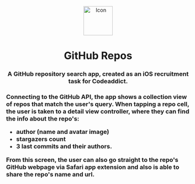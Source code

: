 <!-- PROJECT LOGO -->
<br />
<p align="center"> 
  <a href="https://user-images.githubusercontent.com/62523613/106356230-7c351180-62fe-11eb-9eb5-bba2b6ed72f8.png">
    <img src="https://user-images.githubusercontent.com/62523613/106356230-7c351180-62fe-11eb-9eb5-bba2b6ed72f8.png" alt="Icon" width="80" height="80">
  </a>
  
  <h1 align="center">GitHub Repos</h1>
  <p align="center">
    <h3 align ="center">A GitHub repository search app, created as an iOS recruitment task for Codeaddict.<h3>
</p>

Connecting to the GitHub API, the app shows a collection view of repos that match the user's query. When tapping a repo cell, the user is taken to a detail view controller, where they can find the info about the repo's:
- author (name and avatar image)
- stargazers count
- 3 last commits and their authors.

From this screen, the user can also go straight to the repo's GitHub webpage via Safari app extension and also is able to share the repo's name and url.

